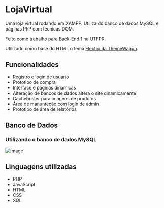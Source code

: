 # LojaVirtual
Uma loja virtual rodando em XAMPP. Utiliza do banco de dados MySQL e páginas PhP com técnicas DOM.

Feito como trabalho para Back-End 1 na UTFPR.

Utilizado como base do HTML o tema [Electro da ThemeWagon](https://themewagon.com/themes/free-bootstrap-ecommerce-template-electro/).

## Funcionalidades
- Registro e login de usuario
- Prototipo de compra
- Interface e páginas dinamicas
- Alteração de bancos de dados altera o site dinamicamente
- Cachebuster para imagens de produtos
- Área de manunteção com login de admin
- Prototipo de área de relatórios

## Banco de Dados
### Utilizando o banco de dados MySQL
![image](https://github.com/user-attachments/assets/eaa34f6e-f077-4906-bcd9-d361bad0b6a0)

## Linguagens utilizadas
- PHP
- JavaScript
- HTML
- CSS
- SQL
